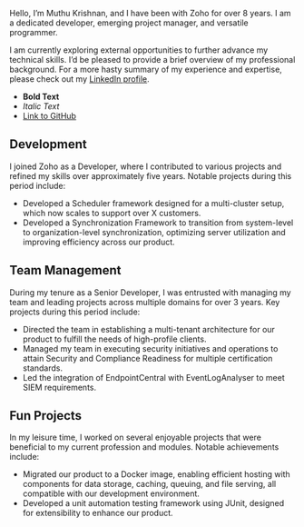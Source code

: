 
Hello, I’m Muthu Krishnan, and I have been with Zoho for over 8 years. I am a dedicated developer, emerging project manager, and versatile programmer. 

I am currently exploring external opportunities to further advance my technical skills. I’d be pleased to provide a brief overview of my professional background. For a more hasty summary of my experience and expertise, please check out my [LinkedIn profile](https://www.linkedin.com/in/muthu-krishnan-p-b-65a2b057/).

- **Bold Text**
- *Italic Text*
- [Link to GitHub](https://github.com)

## Development
I joined Zoho as a Developer, where I contributed to various projects and refined my skills over approximately five years. Notable projects during this period include:
- Developed a Scheduler framework designed for a multi-cluster setup, which now scales to support over X customers.
- Developed a Synchronization Framework to transition from system-level to organization-level synchronization, optimizing server utilization and improving efficiency across our product.

## Team Management
During my tenure as a Senior Developer, I was entrusted with managing my team and leading projects across multiple domains for over 3 years. Key projects during this period include:
- Directed the team in establishing a multi-tenant architecture for our product to fulfill the needs of high-profile clients.
- Managed my team in executing security initiatives and operations to attain Security and Compliance Readiness for multiple certification standards.
- Led the integration of EndpointCentral with EventLogAnalyser to meet SIEM requirements.

## Fun Projects
In my leisure time, I worked on several enjoyable projects that were beneficial to my current profession and modules. Notable achievements include:
- Migrated our product to a Docker image, enabling efficient hosting with components for data storage, caching, queuing, and file serving, all compatible with our development environment.
- Developed a unit automation testing framework using JUnit, designed for extensibility to enhance our product.

